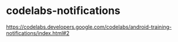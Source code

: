 # codelabs-notifications

https://codelabs.developers.google.com/codelabs/android-training-notifications/index.html#2
